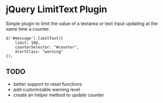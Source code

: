 jQuery LimitText Plugin
===

Simple plugin to limit the value of a textarea or text input updating at the same time a counter.

	$('#message').limitText({
  		limit: 160,
   	 	counterSelector: "#counter",
 	   	alertClass: "warning"
	}); 


TODO
---
  * better support to reset functions
  * add customizable warning level
  * create an helper method to update counter
